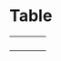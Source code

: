 # Table

|  |  |  |  |
|------|-------|-------|-------|
|  |  |  |  |
|  |  |  |  |
|  |  |  |  |
|  |  |  |  |
